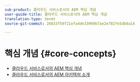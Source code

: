 ```yaml
---
sub-product: 클라우드 서비스로서의 AEM 핵심 개념
user-guide-title: 클라우드 서비스로서의 AEM 핵심 개념
translation-type: tm+mt
source-git-commit: 26833f59f21efa4de33969b7ae2e782fe5db8a14

---
```



# 핵심 개념 {#core-concepts}

+ [클라우드 서비스로서의 AEM 핵심 개념](/help/core-concepts/home.md)
+ [클라우드 서비스로서의 AEM 아키텍처 소개](architecture.md)